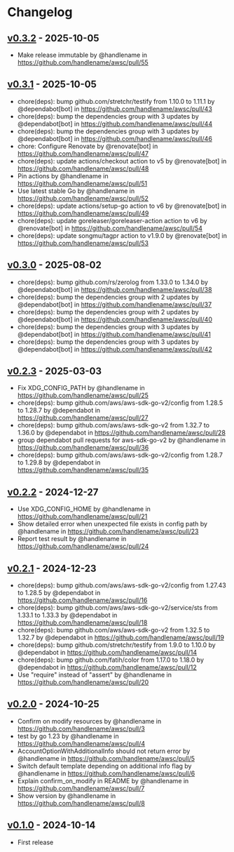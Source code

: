 # Changelog

## [v0.3.2](https://github.com/handlename/awsc/compare/v0.3.1...v0.3.2) - 2025-10-05
- Make release immutable by @handlename in https://github.com/handlename/awsc/pull/55

## [v0.3.1](https://github.com/handlename/awsc/compare/v0.3.0...v0.3.1) - 2025-10-05
- chore(deps): bump github.com/stretchr/testify from 1.10.0 to 1.11.1 by @dependabot[bot] in https://github.com/handlename/awsc/pull/43
- chore(deps): bump the dependencies group with 3 updates by @dependabot[bot] in https://github.com/handlename/awsc/pull/44
- chore(deps): bump the dependencies group with 3 updates by @dependabot[bot] in https://github.com/handlename/awsc/pull/46
- chore: Configure Renovate by @renovate[bot] in https://github.com/handlename/awsc/pull/47
- chore(deps): update actions/checkout action to v5 by @renovate[bot] in https://github.com/handlename/awsc/pull/48
- Pin actions by @handlename in https://github.com/handlename/awsc/pull/51
- Use latest stable Go by @handlename in https://github.com/handlename/awsc/pull/52
- chore(deps): update actions/setup-go action to v6 by @renovate[bot] in https://github.com/handlename/awsc/pull/49
- chore(deps): update goreleaser/goreleaser-action action to v6 by @renovate[bot] in https://github.com/handlename/awsc/pull/54
- chore(deps): update songmu/tagpr action to v1.9.0 by @renovate[bot] in https://github.com/handlename/awsc/pull/53

## [v0.3.0](https://github.com/handlename/awsc/compare/v0.2.3...v0.3.0) - 2025-08-02
- chore(deps): bump github.com/rs/zerolog from 1.33.0 to 1.34.0 by @dependabot[bot] in https://github.com/handlename/awsc/pull/38
- chore(deps): bump the dependencies group with 2 updates by @dependabot[bot] in https://github.com/handlename/awsc/pull/37
- chore(deps): bump the dependencies group with 2 updates by @dependabot[bot] in https://github.com/handlename/awsc/pull/40
- chore(deps): bump the dependencies group with 3 updates by @dependabot[bot] in https://github.com/handlename/awsc/pull/41
- chore(deps): bump the dependencies group with 3 updates by @dependabot[bot] in https://github.com/handlename/awsc/pull/42

## [v0.2.3](https://github.com/handlename/awsc/compare/v0.2.2...v0.2.3) - 2025-03-03
- Fix XDG_CONFIG_PATH by @handlename in https://github.com/handlename/awsc/pull/25
- chore(deps): bump github.com/aws/aws-sdk-go-v2/config from 1.28.5 to 1.28.7 by @dependabot in https://github.com/handlename/awsc/pull/27
- chore(deps): bump github.com/aws/aws-sdk-go-v2 from 1.32.7 to 1.36.0 by @dependabot in https://github.com/handlename/awsc/pull/28
- group dependabot pull requests for aws-sdk-go-v2 by @handlename in https://github.com/handlename/awsc/pull/36
- chore(deps): bump github.com/aws/aws-sdk-go-v2/config from 1.28.7 to 1.29.8 by @dependabot in https://github.com/handlename/awsc/pull/35

## [v0.2.2](https://github.com/handlename/awsc/compare/v0.2.1...v0.2.2) - 2024-12-27
- Use XDG_CONFIG_HOME by @handlename in https://github.com/handlename/awsc/pull/21
- Show detailed error when unexpected file exists in config path by @handlename in https://github.com/handlename/awsc/pull/23
- Report test result by @handlename in https://github.com/handlename/awsc/pull/24

## [v0.2.1](https://github.com/handlename/awsc/compare/v0.2.0...v0.2.1) - 2024-12-23
- chore(deps): bump github.com/aws/aws-sdk-go-v2/config from 1.27.43 to 1.28.5 by @dependabot in https://github.com/handlename/awsc/pull/16
- chore(deps): bump github.com/aws/aws-sdk-go-v2/service/sts from 1.33.1 to 1.33.3 by @dependabot in https://github.com/handlename/awsc/pull/18
- chore(deps): bump github.com/aws/aws-sdk-go-v2 from 1.32.5 to 1.32.7 by @dependabot in https://github.com/handlename/awsc/pull/19
- chore(deps): bump github.com/stretchr/testify from 1.9.0 to 1.10.0 by @dependabot in https://github.com/handlename/awsc/pull/14
- chore(deps): bump github.com/fatih/color from 1.17.0 to 1.18.0 by @dependabot in https://github.com/handlename/awsc/pull/12
- Use "require" instead of "assert" by @handlename in https://github.com/handlename/awsc/pull/20

## [v0.2.0](https://github.com/handlename/awsc/compare/v0.1.0...v0.2.0) - 2024-10-25
- Confirm on modify resources by @handlename in https://github.com/handlename/awsc/pull/3
- test by go 1.23 by @handlename in https://github.com/handlename/awsc/pull/4
- AccountOptionWithAdditionalInfo should not return error by @handlename in https://github.com/handlename/awsc/pull/5
- Switch default template depending on additional info flag by @handlename in https://github.com/handlename/awsc/pull/6
- Explain confirm_on_modify in README by @handlename in https://github.com/handlename/awsc/pull/7
- Show version by @handlename in https://github.com/handlename/awsc/pull/8

## [v0.1.0](https://github.com/handlename/awsc/commits/v0.1.0) - 2024-10-14

- First release
